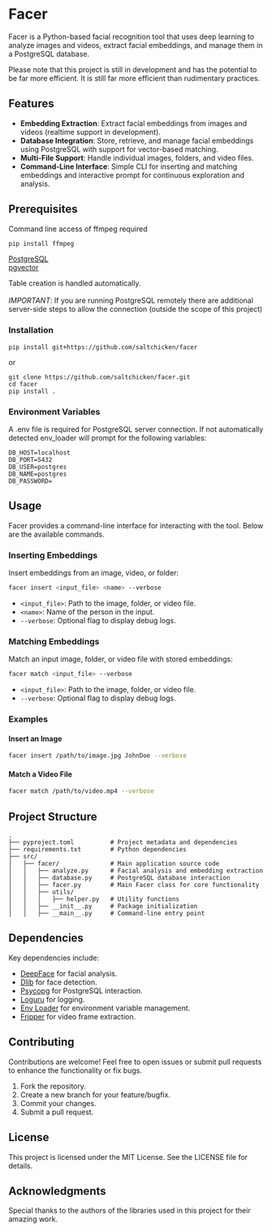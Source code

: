 # Facer

Facer is a Python-based facial recognition tool that uses deep learning to analyze images and videos, extract facial embeddings, and manage them in a PostgreSQL database.

Please note that this project is still in development and has the potential to be far more efficient. It is still far more efficient than rudimentary practices.

## Features

- **Embedding Extraction**: Extract facial embeddings from images and videos (realtime support in development).
- **Database Integration**: Store, retrieve, and manage facial embeddings using PostgreSQL with support for vector-based matching.
- **Multi-File Support**: Handle individual images, folders, and video files.
- **Command-Line Interface**: Simple CLI for inserting and matching embeddings and interactive prompt for continuous exploration and analysis.

## Prerequisites

Command line access of ffmpeg required
```bash
pip install ffmpeg
```

[PostgreSQL](https://www.postgresql.org/)\
[pgvector](https://github.com/pgvector/pgvector)

Table creation is handled automatically.\
\
*IMPORTANT*: If you are running PostgreSQL remotely there are additional server-side steps to allow the connection (outside the scope of this project)

### Installation

```
pip install git+https://github.com/saltchicken/facer
```
or
```
git clone https://github.com/saltchicken/facer.git
cd facer
pip install .
```

### Environment Variables

A .env file is required for PostgreSQL server connection. If not automatically detected env_loader will prompt for the following variables:

```env
DB_HOST=localhost
DB_PORT=5432
DB_USER=postgres
DB_NAME=postgres
DB_PASSWORD=
```

## Usage

Facer provides a command-line interface for interacting with the tool. Below are the available commands.

### Inserting Embeddings

Insert embeddings from an image, video, or folder:

```bash
facer insert <input_file> <name> --verbose
```

- `<input_file>`: Path to the image, folder, or video file.
- `<name>`: Name of the person in the input.
- `--verbose`: Optional flag to display debug logs.

### Matching Embeddings

Match an input image, folder, or video file with stored embeddings:

```bash
facer match <input_file> --verbose
```

- `<input_file>`: Path to the image, folder, or video file.
- `--verbose`: Optional flag to display debug logs.

### Examples

#### Insert an Image

```bash
facer insert /path/to/image.jpg JohnDoe --verbose
```

#### Match a Video File

```bash
facer match /path/to/video.mp4 --verbose
```

## Project Structure

```
.
├── pyproject.toml          # Project metadata and dependencies
├── requirements.txt        # Python dependencies
├── src/
│   ├── facer/              # Main application source code
│   │   ├── analyze.py      # Facial analysis and embedding extraction
│   │   ├── database.py     # PostgreSQL database interaction
│   │   ├── facer.py        # Main Facer class for core functionality
│   │   ├── utils/
│   │   │   ├── helper.py   # Utility functions
│   │   ├── __init__.py     # Package initialization
│   │   ├── __main__.py     # Command-line entry point
```

## Dependencies

Key dependencies include:

- [DeepFace](https://github.com/serengil/deepface) for facial analysis.
- [Dlib](http://dlib.net/) for face detection.
- [Psycopg](https://www.psycopg.org/) for PostgreSQL interaction.
- [Loguru](https://github.com/Delgan/loguru) for logging.
- [Env Loader](https://github.com/saltchicken/env_loader) for environment variable management.
- [Fripper](https://github.com/saltchicken/fripper) for video frame extraction.

## Contributing

Contributions are welcome! Feel free to open issues or submit pull requests to enhance the functionality or fix bugs.

1. Fork the repository.
2. Create a new branch for your feature/bugfix.
3. Commit your changes.
4. Submit a pull request.

## License

This project is licensed under the MIT License. See the LICENSE file for details.

## Acknowledgments

Special thanks to the authors of the libraries used in this project for their amazing work.



